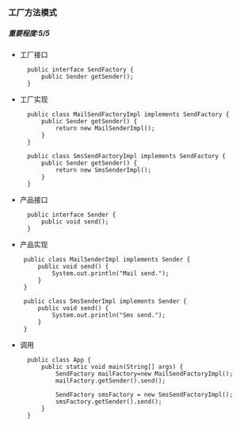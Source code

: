### 工厂方法模式
##### 重要程度:5/5
+ 工厂接口

        public interface SendFactory {
            public Sender getSender();
        }
+ 工厂实现

        public class MailSendFactoryImpl implements SendFactory {
            public Sender getSender() {
                return new MailSenderImpl();
            }
        }
        
        public class SmsSendFactoryImpl implements SendFactory {
            public Sender getSender() {
                return new SmsSenderImpl();
            }
        }        
+ 产品接口

        public interface Sender {
            public void send();
        }
+  产品实现

        public class MailSenderImpl implements Sender {
            public void send() {
                System.out.println("Mail send.");
            }
        }
        
        public class SmsSenderImpl implements Sender {
            public void send() {
                System.out.println("Sms send.");
            }
        }
+ 调用

        public class App {
            public static void main(String[] args) {
                SendFactory mailFactory=new MailSendFactoryImpl();
                mailFactory.getSender().send();
        
                SendFactory smsFactory = new SmsSendFactoryImpl();
                smsFactory.getSender().send();
            }
        }                    